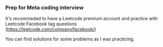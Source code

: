 ### Prep for Meta coding interview

It's recommeded to have a Leetcode premium account and practice with Leetcode Facebook tag questions (https://leetcode.com/company/facebook/)

You can find solutions for some problems as I was practicing. 
